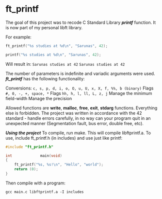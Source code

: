 # ft_printf

The goal of this project was to recode C Standard Library ***printf*** function. It is now part of my personal libft library.

For example:
```c
ft_printf("%s studies at %d\n", "Sarunas", 42);
```
```c
printf("%s studies at %d\n", "Sarunas", 42);
```

Will result in:
```Sarunas studies at 42```
```Sarunas studies at 42```

The number of parameters is indefinite and variadic arguments were used. ***ft_printf*** has the following functionality:

Conversions: ```c, s, p, d, i, o, O, u, U, x, X, f, %%, b (binary)```
Flags ```#, 0, -, +, space, *```
Flags ```hh, h, l, ll, L, z, j```
Manage the minimum field-width
Manage the precision

Allowed functions are **write**, **malloc**, **free**, **exit**, **stdarg** functions. Everything else is forbidden. The project was written in accordance with the 42 standard - handle errors carefully,  in no way can your program quit in an unexpected manner (Segmentation fault, bus error, double free, etc).

***Using the project***
To compile, run make. This will compile libftprintf.a. To use, include ft_printf.h (in includes) and use just like printf:

```c
#include "ft_printf.h"

int				main(void)
{
	ft_printf("%s, %s!\n", "Hello", "world");
	return (0);
}
```
Then compile with a program:
```
gcc main.c libftprintf.a -I includes
```
<!--stackedit_data:
eyJoaXN0b3J5IjpbMjQ5NDk2Njg4XX0=
-->